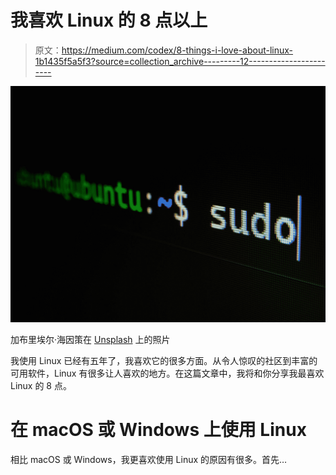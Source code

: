 # 我喜欢 Linux 的 8 点以上

> 原文：<https://medium.com/codex/8-things-i-love-about-linux-1b1435f5a5f3?source=collection_archive---------12----------------------->

![](img/d5d56b51e8b8c9f28a26a90bf1334c39.png)

加布里埃尔·海因策在 [Unsplash](https://unsplash.com?utm_source=medium&utm_medium=referral) 上的照片

我使用 Linux 已经有五年了，我喜欢它的很多方面。从令人惊叹的社区到丰富的可用软件，Linux 有很多让人喜欢的地方。在这篇文章中，我将和你分享我最喜欢 Linux 的 8 点。

# 在 macOS 或 Windows 上使用 Linux

相比 macOS 或 Windows，我更喜欢使用 Linux 的原因有很多。首先…